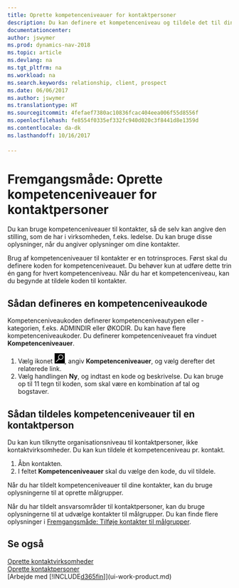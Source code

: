 ```yaml
---
title: Oprette kompetenceniveauer for kontaktpersoner
description: Du kan definere et kompetenceniveau og tildele det til din kontakt for at angive vedkommendes stilling i hans eller hendes virksomhed, f.eks. ledelse.
documentationcenter: 
author: jswymer
ms.prod: dynamics-nav-2018
ms.topic: article
ms.devlang: na
ms.tgt_pltfrm: na
ms.workload: na
ms.search.keywords: relationship, client, prospect
ms.date: 06/06/2017
ms.author: jswymer
ms.translationtype: HT
ms.sourcegitcommit: 4fefaef7380ac10836fcac404eea006f55d8556f
ms.openlocfilehash: fe8554f0335ef332fc940d020c3f8441d8e1359d
ms.contentlocale: da-dk
ms.lasthandoff: 10/16/2017

---
```

# <a name="how-to-set-up-organizational-levels-for-contact-persons"></a>Fremgangsmåde: Oprette kompetenceniveauer for kontaktpersoner
Du kan bruge kompetenceniveauer til kontakter, så de selv kan angive den stilling, som de har i virksomheden, f.eks. ledelse. Du kan bruge disse oplysninger, når du angiver oplysninger om dine kontakter.

Brug af kompetenceniveauer til kontakter er en totrinsproces. Først skal du definere koden for kompetenceniveauet. Du behøver kun at udføre dette trin én gang for hvert kompetenceniveau. Når du har et kompetenceniveau, kan du begynde at tildele koden til kontakter.

## <a name="to-define-an-organizational-level-code"></a>Sådan defineres en kompetenceniveaukode
Kompetenceniveaukoden definerer kompetenceniveautypen eller -kategorien, f.eks. ADMINDIR eller ØKODIR. Du kan have flere kompetenceniveaukoder. Du definerer kompetenceniveauet fra vinduet **Kompetenceniveauer**.

1. Vælg ikonet ![Søg efter side eller rapport](media/ui-search/search_small.png "Ikonet Søg efter side eller rapport"), angiv **Kompetenceniveauer**, og vælg derefter det relaterede link.
2. Vælg handlingen **Ny**, og indtast en kode og beskrivelse. Du kan bruge op til 11 tegn til koden, som skal være en kombination af tal og bogstaver.

## <a name="to-assign-organizational-levels-to-a-contact-person"></a>Sådan tildeles kompetenceniveauer til en kontaktperson
Du kan kun tilknytte organisationsniveau til kontaktpersoner, ikke kontaktvirksomheder. Du kan kun tildele ét kompetenceniveau pr. kontakt.

1. Åbn kontakten.
2. I feltet **Kompetenceniveauer** skal du vælge den kode, du vil tildele.

Når du har tildelt kompetenceniveauer til dine kontakter, kan du bruge oplysningerne til at oprette målgrupper.

Når du har tildelt ansvarsområder til kontaktpersoner, kan du bruge oplysningerne til at udvælge kontakter til målgrupper. Du kan finde flere oplysninger i [Fremgangsmåde: Tilføje kontakter til målgrupper](marketing-add-contact-segment.md).

## <a name="see-also"></a>Se også
[Oprette kontaktvirksomheder](marketing-create-contact-companies.md)  
[Oprette kontaktpersoner](marketing-create-contact-persons.md)  
[Arbejde med [!INCLUDE[d365fin](includes/d365fin_md.md)]](ui-work-product.md)  

